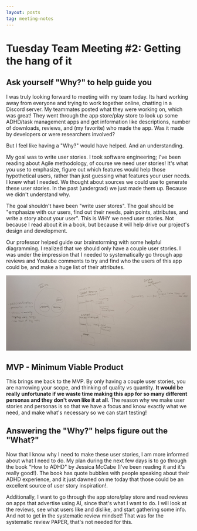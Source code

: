 ```yaml
---
layout: posts
tag: meeting-notes
---
```


# Tuesday Team Meeting \#2: Getting the hang of it

## Ask yourself "Why?" to help guide you
I was truly looking forward to meeting with my team today. Its hard working away from everyone and trying to work together online, chatting in a Discord server. My teammates posted what they were working on, which was great! They went through the app store/play store to look up some ADHD/task management apps and get information like descriptions, number of downloads, reviews, and (my favorite) who made the app. Was it made by developers or were researchers involved? 

But I feel like having a "Why?" would have helped. And an understanding.

My goal was to write user stories. I took software engineering; I've been reading about Agile methodology, of course we need user stories! It's what you use to emphasize, figure out which features would help those hypothetical users, rather than just guessing what features your user needs. I knew what I needed. We thought about sources we could use to generate these user stories. In the past (undergrad) we just made them up. Because we didn't understand why. 

The goal shouldn't have been "write user stores". The goal should be "emphasize with our users, find out their needs, pain points, attributes, and write a story about your user". This is WHY we need user stories. Not because I read about it in a book, but because it will help drive our project's design and development. 

Our professor helped guide our brainstorming with some helpful diagramming. I realized that we should only have a couple user stories. I was under the impression that I needed to systematically go through app reviews and Youtube comments to try and find who the users of this app could be, and make a huge list of their attributes.

![Brainstoriming session during today's meeting](/assets/images/meeting2whiteboard.jpg)

## MVP - Minimum Viable Product
This brings me back to the MVP. By only having a couple user stories, you are narrowing your scope, and thinking of quality vs quantity. **It would be really unfortunate if we waste time making this app for so many different personas and they don't even like it at all**. The reason why we make user stories and personas is so that we have a focus and know exactly what we need, and make what's necessary so we can start testing!

## Answering the "Why?" helps figure out the "What?"
Now that I know why I need to make these user stories, I am more informed about what I need to do. My plan during the next few days is to go through the book "How to ADHD" by Jessica McCabe (I've been reading it and it's really good!). The book has quote bubbles with people speaking about their ADHD experience, and it just dawned on me today that those could be an excellent source of user story inspiration!.

Additionally, I want to go through the app store/play store and read reviews on apps that advertise using AI, since that's what I want to do. I will look at the reviews, see what users like and dislike, and start gathering some info. And not to get in the systematic review mindset! That was for the systematic review PAPER, that's not needed for this.